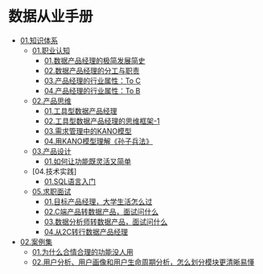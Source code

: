 # 数据从业手册

- [01.知识体系]()
  - [01.职业认知]()
    - [01.数据产品经理的极简发展简史](src/01.知识体系/01.职业认知/01.数据产品经理的极简发展简史.md)
    - [02.数据产品经理的分工与职责](src/01.知识体系/01.职业认知/02.数据产品经理的分工与职责.md)
    - [03.产品经理的行业属性：To C](src/01.知识体系/01.职业认知/03.产品经理的行业属性：To_C.md)
    - [04.产品经理的行业属性：To B](src/01.知识体系/01.职业认知/04.产品经理的行业属性：To_B.md)
  - [02.产品思维]()
    - [01.工具型数据产品经理](src/01.知识体系/02.产品思维/01.工具型数据产品经理.md)
    - [02.工具型数据产品经理的思维框架-1](src/01.知识体系/02.产品思维/02.工具型数据产品经理的思维框架-1.md)
    - [03.需求管理中的KANO模型](src/01.知识体系/02.产品思维/03.需求管理中的KANO模型.md)
    - [04.用KANO模型理解《孙子兵法》](src/01.知识体系/02.产品思维/04.用KANO模型理解《孙子兵法》.md)
  - [03.产品设计]()
    - [01.如何让功能既灵活又简单](src/01.知识体系/03.产品设计/01.如何让功能既灵活又简单.md)
  - [04.技术实践]
    - [01.SQL语言入门](src/01.知识体系/04.技术实践/01.SQL语言入门.md)
  - [05.求职面试]()
    - [01.目标产品经理，大学生活怎么过](src/01.知识体系/05.求职面试/01.目标产品经理，大学生活怎么过.md)
    - [02.C端产品转数据产品，面试问什么](src/01.知识体系/05.求职面试/02.C端产品转数据产品，面试问什么.md)
    - [03.数据分析师转数据产品，面试问什么](src/01.知识体系/05.求职面试/03.数据分析师转数据产品，面试问什么.md)
    - [04.从2C转行数据产品经理](src/01.知识体系/04.求职面试/05.从2C转行数据产品经理.md)
- [02.案例集]()
  - [01.为什么合情合理的功能没人用](src/02.案例集/01.为什么合情合理的功能没人用.md)
  - [02.用户分析、用户画像和用户生命周期分析，怎么划分模块更清晰易懂](src/02.案例集/02.用户分析、用户画像和用户生命周期分析，怎么划分模块更清晰易懂.md)
